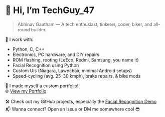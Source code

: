# 👋 Hi, I’m TechGuy_47

> Abhinav Gautham — A tech enthusiast, tinkerer, coder, biker, and all-round builder.

🚀 I work with:

- Python, C, C++
- Electronics, PC hardware, and DIY repairs
- ROM flashing, rooting (LeEco, Redmi, Samsung, you name it)
- Facial Recognition using Python
- Custom UIs (Niagara, Lawnchair, minimal Android setups)
- Speed-cycling (avg. 25–30 kmph), brake repairs, & bike mods

🎯 I made myself a custom portfolio!  
🌐 [View my Portfolio](https://techguy47.github.io/My-Portfolio/) 

🛠 Check out my GitHub projects, especially the [Facial Recognition Demo](link-to-repo)  
📬 Wanna connect? Open an issue or DM me somewhere cool 😎
